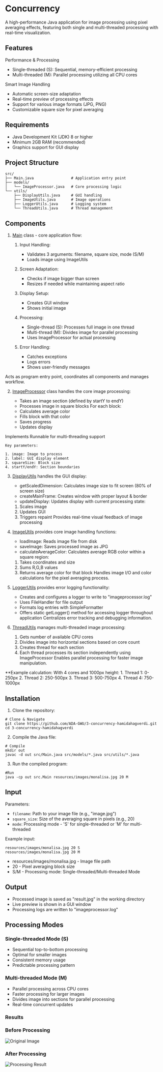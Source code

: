 # Concurrency
A high-performance Java application for image processing using pixel averaging effects, featuring both single and multi-threaded processing with real-time visualization.

## Features

Performance & Processing
- Single-threaded (S): Sequential, memory-efficient processing
- Multi-threaded (M): Parallel processing utilizing all CPU cores

Smart Image Handling
- Automatic screen-size adaptation
- Real-time preview of processing effects
- Support for various image formats (JPG, PNG)
- Customizable square size for pixel averaging

## Requirements

- Java Development Kit (JDK) 8 or higher
- Minimum 2GB RAM (recommended)
- Graphics support for GUI display

## Project Structure
```
src/
├── Main.java                 # Application entry point
├── models/
│   └── ImageProcessor.java   # Core processing logic
└── utils/
    ├── DisplayUtils.java     # GUI handling
    ├── ImageUtils.java       # Image operations
    ├── LoggerUtils.java      # Logging system
    └── ThreadUtils.java      # Thread management
```

## Components

1. [Main](https://github.com/ADA-GWU/3-concurrency-hamidahagverdi/blob/main/src/Main.java) class - core application flow:

    1. Input Handling:
        - Validates 3 arguments: filename, square size, mode (S/M)
        - Loads image using ImageUtils

    2. Screen Adaptation:
        - Checks if image bigger than screen
        - Resizes if needed while maintaining aspect ratio

    3. Display Setup:
        - Creates GUI window
        - Shows initial image

    4. Processing:
        - Single-thread (S): Processes full image in one thread
        - Multi-thread (M): Divides image for parallel processing
        - Uses ImageProcessor for actual processing

    5. Error Handling:
        - Catches exceptions
        - Logs errors
        - Shows user-friendly messages

Acts as program entry point, coordinates all components and manages workflow.

2. [ImageProcessor](https://github.com/ADA-GWU/3-concurrency-hamidahagverdi/blob/main/src/models/ImageProcessor.java) class handles the core image processing:

    - Takes an image section (defined by startY to endY)
    - Processes image in square blocks
    For each block:
    - Calculates average color
    - Fills block with that color
    - Saves progress
    - Updates display

Implements Runnable for multi-threading support

    Key parameters:

    1. image: Image to process
    2. label: GUI display element
    3. squareSize: Block size
    4. startY/endY: Section boundaries

3. [DisplayUtils](https://github.com/ADA-GWU/3-concurrency-hamidahagverdi/blob/main/src/utils/DisplayUtils.java) handles the GUI display:
 
    - getScaledDimension: Calculates image size to fit screen (80% of screen size)
    - createMainFrame: Creates window with proper layout & border
    - updateDisplay: Updates display with current processing state:

    1. Scales image
    2. Updates GUI
    3. Triggers repaint
Provides real-time visual feedback of image processing

4. [ImageUtils](https://github.com/ADA-GWU/3-concurrency-hamidahagverdi/blob/main/src/utils/ImageUtils.java) provides core image handling functions:

    - loadImage: Reads image file from disk
    - saveImage: Saves processed image as JPG
    - calculateAverageColor: Calculates average RGB color within a square region:

    1. Takes coordinates and size
    2. Sums R,G,B values
    3. Returns average color for that block
Handles image I/O and color calculations for the pixel averaging process.

5. [LoggerUtils](https://github.com/ADA-GWU/3-concurrency-hamidahagverdi/blob/main/src/utils/LoggerUtils.java) provides error logging functionality:

    - Creates and configures a logger to write to "imageprocessor.log"
    - Uses FileHandler for file output
    - Formats log entries with SimpleFormatter
    - Offers static getLogger() method for accessing logger throughout application
Centralizes error tracking and debugging information.

6. [ThreadUtils](https://github.com/ADA-GWU/3-concurrency-hamidahagverdi/blob/main/src/utils/ThreadUtils.java) manages multi-threaded image processing:

    1. Gets number of available CPU cores
    2. Divides image into horizontal sections based on core count
    3. Creates thread for each section
    4. Each thread processes its section independently using ImageProcessor
Enables parallel processing for faster image manipulation.

**Example calculation:
With 4 cores and 1000px height:
    1. Thread 1: 0-250px
    2. Thread 2: 250-500px
    3. Thread 3: 500-750px
    4. Thread 4: 750-1000px

## Installation

1. Clone the repository:
```
# Clone & Navigate
git clone https://github.com/ADA-GWU/3-concurrency-hamidahagverdi.git
cd 3-concurrency-hamidahagverdi
```
2. Compile the Java file:
```
# Compile
mkdir out
javac -d out src/Main.java src/models/*.java src/utils/*.java
```
3. Run the compiled program:
```
#Run
java -cp out src.Main resources/images/monalisa.jpg 20 M
```
## Input

Parameters:
- `filename`: Path to your image file (e.g., "image.jpg")
- `square_size`: Size of the averaging square in pixels (e.g., 20)
- `mode`: Processing mode - 'S' for single-threaded or 'M' for multi-threaded

Example input:
```
resources/images/monalisa.jpg 20 S
resources/images/monalisa.jpg 20 M
```
- resources/images/monalisa.jpg - Image file path
- 20 - Pixel averaging block size
- S/M - Processing mode: Single-threaded/Multi-threaded Mode

## Output

- Processed image is saved as "result.jpg" in the working directory
- Live preview is shown in a GUI window
- Processing logs are written to "imageprocessor.log"

## Processing Modes

### Single-threaded Mode (S)
- Sequential top-to-bottom processing
- Optimal for smaller images
- Consistent memory usage
- Predictable processing pattern

### Multi-threaded Mode (M)
- Parallel processing across CPU cores
- Faster processing for larger images
- Divides image into sections for parallel processing
- Real-time concurrent updates

### Results

### Before Processing
![Original Image](resources/images/monalisa.jpg)

### After Processing
![Processing Result](result.jpg)
